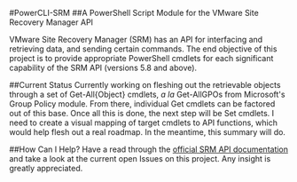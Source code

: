 #PowerCLI-SRM
##A PowerShell Script Module for the VMware Site Recovery Manager API

VMware Site Recovery Manager (SRM) has an API for interfacing and retrieving data, and sending certain commands. The end objective of this project is to provide appropriate PowerShell cmdlets for each significant capability of the SRM API (versions 5.8 and above).

##Current Status
Currently working on fleshing out the retrievable objects through a set of Get-All{Object} cmdlets, *a la* Get-AllGPOs from Microsoft's Group Policy module. From there, individual Get cmdlets can be factored out of this base. Once all this is done, the next step will be Set cmdlets. I need to create a visual mapping of target cmdlets to API functions, which would help flesh out a real roadmap. In the meantime, this summary will do.

##How Can I Help?
Have a read through the [official SRM API documentation](https://www.vmware.com/support/developer/srm-api/srm_61_api.pdf) and take a look at the current open Issues on this project. Any insight is greatly appreciated.
